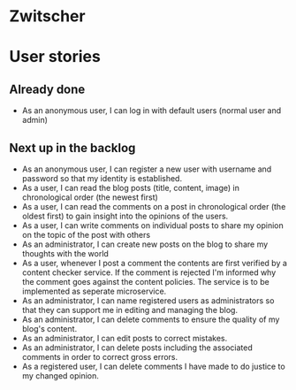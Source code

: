 # Zwitscher

# User stories

## Already done
- As an anonymous user, I can log in with default users (normal user and admin)

## Next up in the backlog
- As an anonymous user, I can register a new user with username and password so that my identity is established.
- As a user, I can read the blog posts (title, content, image) in chronological order (the newest first)
- As a user, I can read the comments on a post in chronological order (the oldest first) to gain insight into the opinions of the users.
- As a user, I can write comments on individual posts to share my opinion on the topic of the post with others
- As an administrator, I can create new posts on the blog to share my thoughts with the world
- As a user, whenever I post a comment the contents are first verified by a content checker service. If the comment is rejected I'm informed why the comment goes against the content policies. The service is to be implemented as seperate microservice.
- As an administrator, I can name registered users as administrators so that they can support me in editing and managing the blog.
- As an administrator, I can delete comments to ensure the quality of my blog's content.
- As an administrator, I can edit posts to correct mistakes.
- As an administrator, I can delete posts including the associated comments in order to correct gross errors.
- As a registered user, I can delete comments I have made to do justice to my changed opinion.